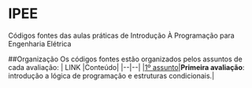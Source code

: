 # IPEE
Códigos fontes das aulas práticas de Introdução À Programação para Engenharia Elétrica

##Organização
Os códigos fontes estão organizados pelos assuntos de cada avaliação:
| LINK |Conteúdo|
|--|--|
|[1º assunto](https://github.com/StelmoNetto/IPEE/blob/main/1%C2%BA%20assunto/README.md "README.md")|**Primeira avaliação**: introdução a lógica de programação e estruturas condicionais.|